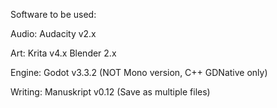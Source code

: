 Software to be used:

Audio:
	Audacity v2.x

Art:
	Krita v4.x
	Blender 2.x

Engine:
	Godot v3.3.2 (NOT Mono version, C++ GDNative only)

Writing:
	Manuskript v0.12 (Save as multiple files)
